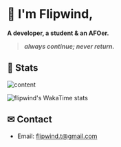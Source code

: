 # 🔮 I'm Flipwind,
**A developer, a student & an AFOer.**

> _**always continue; never return.**_

## 🎇 Stats
![content](https://git-stat.iche.space/api?username=flipwind&show_icons=true&theme=dracula&hide=stars&rank_icon=github&include_all_commits=true&show_icons=true&hide_border=true)
 
![flipwind's WakaTime stats](https://git-stat.iche.space/api/wakatime?username=flipwind&langs_count=6&layout=compact&theme=dracula&show_icons=true&hide_border=true)

## ✉ Contact
- Email: flipwind.t@gmail.com
